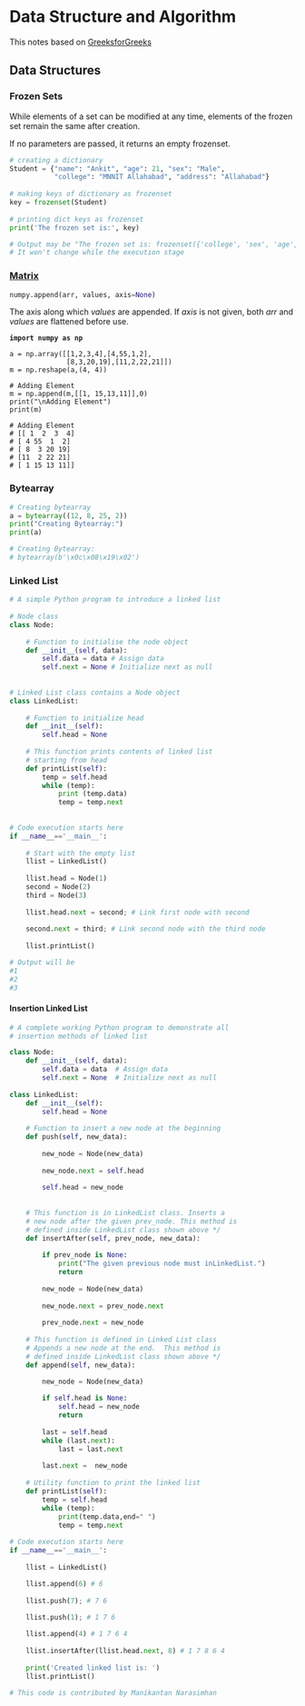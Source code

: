 # Data Structure and Algorithm

This notes based on [GreeksforGreeks](https://www.geeksforgeeks.org/python-data-structures-and-algorithms/?ref=lbp)

## Data Structures

### Frozen Sets

While elements of a set can be modified at any time, elements of the frozen set remain the same after creation.

If no parameters are passed, it returns an empty frozenset.

```python
# creating a dictionary
Student = {"name": "Ankit", "age": 21, "sex": "Male",
           "college": "MNNIT Allahabad", "address": "Allahabad"}
 
# making keys of dictionary as frozenset
key = frozenset(Student)
 
# printing dict keys as frozenset
print('The frozen set is:', key)

# Output may be "The frozen set is: frozenset({'college', 'sex', 'age', 'name', 'address'})"
# It won't change while the execution stage
```

### [Matrix](https://www.geeksforgeeks.org/python-numpy/)

```python
numpy.append(arr, values, axis=None)
```

The axis along which _values_ are appended. If _axis_ is not given, both _arr_ and _values_ are flattened before use.

<pre class="language-python"><code class="lang-python"><strong>import numpy as np
</strong>  
a = np.array([[1,2,3,4],[4,55,1,2],
              [8,3,20,19],[11,2,22,21]])
m = np.reshape(a,(4, 4))

# Adding Element
m = np.append(m,[[1, 15,13,11]],0)
print("\nAdding Element")
print(m)

# Adding Element
# [[ 1  2  3  4]
# [ 4 55  1  2]
# [ 8  3 20 19]
# [11  2 22 21]
# [ 1 15 13 11]]</code></pre>

### Bytearray

```python
# Creating bytearray
a = bytearray((12, 8, 25, 2))
print("Creating Bytearray:")
print(a)

# Creating Bytearray:
# bytearray(b'\x0c\x08\x19\x02')
```

### Linked List

```python
# A simple Python program to introduce a linked list
  
# Node class
class Node:
  
    # Function to initialise the node object
    def __init__(self, data):
        self.data = data # Assign data
        self.next = None # Initialize next as null
  
  
# Linked List class contains a Node object
class LinkedList:
  
    # Function to initialize head
    def __init__(self):
        self.head = None
    
    # This function prints contents of linked list
    # starting from head
    def printList(self):
        temp = self.head
        while (temp):
            print (temp.data)
            temp = temp.next
  
  
# Code execution starts here
if __name__=='__main__':
  
    # Start with the empty list
    llist = LinkedList()
  
    llist.head = Node(1)
    second = Node(2)
    third = Node(3)
  
    llist.head.next = second; # Link first node with second
  
    second.next = third; # Link second node with the third node
    
    llist.printList()

# Output will be
#1
#2
#3
```

#### Insertion Linked List

```python
# A complete working Python program to demonstrate all
# insertion methods of linked list

class Node:
    def __init__(self, data):
        self.data = data  # Assign data
        self.next = None  # Initialize next as null
 
class LinkedList:
    def __init__(self):
        self.head = None
 
    # Function to insert a new node at the beginning
    def push(self, new_data):
 
        new_node = Node(new_data)
 
        new_node.next = self.head
 
        self.head = new_node
 
 
    # This function is in LinkedList class. Inserts a
    # new node after the given prev_node. This method is
    # defined inside LinkedList class shown above */
    def insertAfter(self, prev_node, new_data):
 
        if prev_node is None:
            print("The given previous node must inLinkedList.")
            return
            
        new_node = Node(new_data)
 
        new_node.next = prev_node.next
 
        prev_node.next = new_node
 
    # This function is defined in Linked List class
    # Appends a new node at the end.  This method is
    # defined inside LinkedList class shown above */
    def append(self, new_data):

        new_node = Node(new_data)
 
        if self.head is None:
            self.head = new_node
            return
 
        last = self.head
        while (last.next):
            last = last.next
 
        last.next =  new_node
 
    # Utility function to print the linked list
    def printList(self):
        temp = self.head
        while (temp):
            print(temp.data,end=" ")
            temp = temp.next
 
# Code execution starts here
if __name__=='__main__':
 
    llist = LinkedList()

    llist.append(6) # 6
 
    llist.push(7); # 7 6
 
    llist.push(1); # 1 7 6

    llist.append(4) # 1 7 6 4
 
    llist.insertAfter(llist.head.next, 8) # 1 7 8 6 4
 
    print('Created linked list is: ')
    llist.printList()
 
# This code is contributed by Manikantan Narasimhan
```

